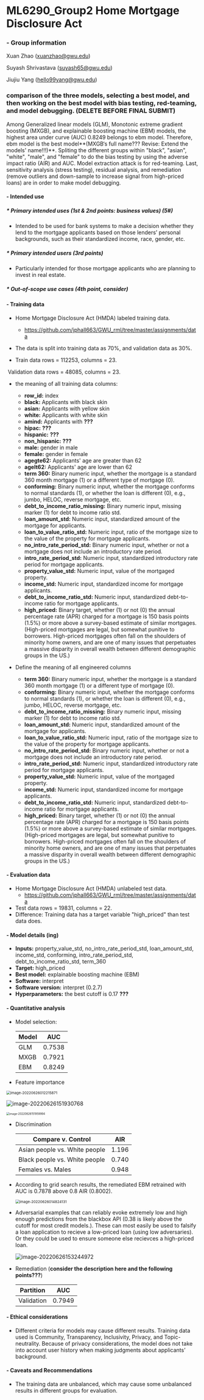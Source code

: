 # ML6290_Group2 Home Mortgage Disclosure Act



### - Group information 

Xuan Zhao (xuanzhao@gwu.edu)

Suyash Shrivastava ([suyash65@gwu.edu](mailto:suyash65@gwu.edu))

Jiujiu Yang ([hello99yang@gwu.edu](mailto:hello99yang@gwu.edu))



### comparison of the three models, selecting a best model, and then working on the best model with bias testing, red-teaming, and model debugging. (DELETE BEFORE FINAL SUBMIT)

Among Generalized linear models (GLM), Monotonic extreme gradient boosting (MXGB), and explainable boosting machine (EBM) models, the highest area under curve (AUC) 0.8249 belongs to ebm model. Therefore, ebm model is the best model**(MXGB‘s full name??? Revise: Extend the models' name!!!)**. Spliting the different groups within "black", "asian", "white", "male", and "female" to do the bias testing by using the adverse impact ratio (AIR) and AUC. Model extraction attack is for red-teaming.  Last, sensitivity analysis (stress testing), residual analysis, and remediation (remove outliers and down-sample to increase signal from high-priced loans) are in order to make model debugging.

#### - Intended use

##### * Primary intended uses (1st & 2nd points: business values) (5#) 

* Intended to be used for bank systems to make a decision whether they lend to the mortgage applicants based on those lenders’ personal backgrounds, such as their standardized income, race, gender, etc.

##### * Primary intended users (3rd points)

* Particularly intended for those mortgage applicants who are planning to invest in real estate.

##### * Out-of-scope use cases (4th point, consider)



#### \- Training data 

* Home Mortgage Disclosure Act (HMDA) labeled training data.
  * https://github.com/jphall663/GWU_rml/tree/master/assignments/data

* The data is split into training data as 70%, and validation data as 30%.

* Train data rows = 112253, columns = 23.

​		Validation data rows = 48085, columns = 23.

* the meaning of all training data columns:
  * **row_id:** index
  * **black:** Applicants with black skin
  * **asian:**  Applicants with yellow skin
  * **white:** Applicants with white skin
  * **amind:** Applicants with **???**
  * **hipac:** **???**
  * **hispanic:** **???**
  * **non_hispanic:** **???**
  * **male:** gender in male
  * **female:** gender in female
  * **agegte62:** Applicants' age are greater than 62
  * **agelt62:** Applicants' age are lower than 62
  * **term 360:** Binary numeric input, whether the mortgage is a standard 360 month mortgage (1) or a different type of mortgage (0).
  * **conforming:** Binary numeric input, whether the mortgage conforms to normal standards (1), or whether the loan is different (0), e.g., jumbo, HELOC, reverse mortgage, etc.
  * **debt_to_income_ratio_missing:** Binary numeric input, missing marker (1) for debt to income ratio std.
  * **loan_amount_std:** Numeric input, standardized amount of the mortgage for applicants.
  * **loan_to_value_ratio_std:** Numeric input, ratio of the mortgage size to the value of the property for mortgage applicants.
  * **no_intro_rate_period_std:** Binary numeric input, whether or not a mortgage does not include an introductory rate period.
  * **intro_rate_period_std:** Numeric input, standardized introductory rate period for mortgage applicants.
  * **property_value_std:** Numeric input, value of the mortgaged property.
  * **income_std:** Numeric input, standardized income for mortgage applicants.
  * **debt_to_income_ratio_std:** Numeric input, standardized debt-to-income ratio for mortgage applicants.
  * **high_priced:** Binary target, whether (1) or not (0) the annual percentage rate (APR) charged for a mortgage is 150 basis points (1.5%) or more above a survey-based estimate of similar mortgages. (High-priced mortgages are legal, but somewhat punitive to borrowers. High-priced mortgages often fall on the shoulders of minority home owners, and are one of many issues that perpetuates a massive disparity in overall wealth between different demographic groups in the US.)

 * Define the meaning of all engineered columns
   * **term 360:** Binary numeric input, whether the mortgage is a standard 360 month mortgage (1) or a different type of mortgage (0).
   * **conforming:** Binary numeric input, whether the mortgage conforms to normal standards (1), or whether the loan is different (0), e.g., jumbo, HELOC, reverse mortgage, etc.
   * **debt_to_income_ratio_missing:** Binary numeric input, missing marker (1) for debt to income ratio std.
   * **loan_amount_std:** Numeric input, standardized amount of the mortgage for applicants.
   * **loan_to_value_ratio_std:** Numeric input, ratio of the mortgage size to the value of the property for mortgage applicants.
   * **no_intro_rate_period_std:** Binary numeric input, whether or not a mortgage does not include an introductory rate period.
   * **intro_rate_period_std:** Numeric input, standardized introductory rate period for mortgage applicants.
   * **property_value_std:** Numeric input, value of the mortgaged property.
   * **income_std:** Numeric input, standardized income for mortgage applicants.
   * **debt_to_income_ratio_std:** Numeric input, standardized debt-to-income ratio for mortgage applicants.
   * **high_priced:** Binary target, whether (1) or not (0) the annual percentage rate (APR) charged for a mortgage is 150 basis points (1.5%) or more above a survey-based estimate of similar mortgages. (High-priced mortgages are legal, but somewhat punitive to borrowers. High-priced mortgages often fall on the shoulders of minority home owners, and are one of many issues that perpetuates a massive disparity in overall wealth between different demographic groups in the US.)

#### \- Evaluation data

* Home Mortgage Disclosure Act (HMDA) unlabeled test data.
  * https://github.com/jphall663/GWU_rml/tree/master/assignments/data
* Test data rows = 19831, columns = 22.
* Difference: Training data has a target variable "high_priced" than test data does.

#### - Model details (ing)

* **Inputs:** property_value_std, no_intro_rate_period_std, loan_amount_std, income_std, conforming, intro_rate_period_std, debt_to_income_ratio_std, term_360
* **Target:** high_priced
* **Best model:** explainable boosting machine (EBM)
* **Software:** interpret
* **Software version:** interpret (0.2.7)
* **Hyperparameters:** the best cutoff is 0.17 **???** 

#### - Quantitative analysis 

* Model selection:

  | Model | AUC    |
  | ----- | ------ |
  | GLM   | 0.7538 |
  | MXGB  | 0.7921 |
  | EBM   | 0.8249 |

* Feature importance

<img src="A02_global_feature_importance.png" alt="image-20220626012215871" style="zoom: 67%;" />

![image-20220626151930768](image-20220626151930768.png)

<img src="image-20220626151959994.png" alt="image-20220626151959994" style="zoom: 50%;" />



* Discrimination

  | Compare v. Control            | AIR   |
  | ----------------------------- | ----- |
  | Asian people vs. White people | 1.196 |
  | Black people vs. White people | 0.740 |
  | Females vs. Males             | 0.948 |



* According to grid search results, the remediated EBM retrained with AUC is 0.7878 above 0.8 AIR (0.8002).

  <img src="image-20220626014824131.png" alt="image-20220626014824131" style="zoom:67%;" />

* Adversarial examples that can reliably evoke extremely low and high enough predictions from the blackbox API (0.38 is likely above the cutoff for most credit models.). These can most easily be used to falsify a loan application to recieve a low-priced loan (using low adversaries). Or they could be used to ensure someone else recievces a high-priced loan.

  ![image-20220626153244972](image-20220626153244972.png)



* Remediation (**consider the description here and the following points???**)

  | Partition  | AUC    |
  | ---------- | ------ |
  | Validation | 0.7949 |



#### - Ethical considerations

* Different criteria for models may cause different results. Training data used is Community, Transparency, Inclusivity, Privacy, and Topic-neutrality. Because of privacy considerations, the model does not take into account user history when making judgments about applicants’ background.

#### - Caveats and Recommendations

* The training data are unbalanced, which may cause some unbalanced results in different groups for evaluation.





